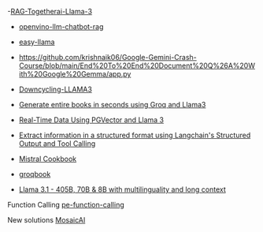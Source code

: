 -[RAG-Togetherai-Llama-3](https://github.com/e2b-dev/e2b-cookbook/blob/main/examples/llama-3-code-interpreter/llama_3_code_interpreter.ipynb)

- [openvino-llm-chatbot-rag](https://github.com/yas-sim/openvino-llm-chatbot-rag/blob/main/llm-model-downloader.py)
- [easy-llama](https://github.com/ddh0/easy-llama)
- https://github.com/krishnaik06/Google-Gemini-Crash-Course/blob/main/End%20To%20End%20Document%20Q%26A%20With%20Google%20Gemma/app.py

- [Downcycling-LLAMA3](https://github.com/Blaizzy/Coding-LLMs-from-scratch/blob/main/Llama-3/Part%201/Downcycling.ipynb)

- [Generate entire books in seconds using Groq and Llama3](https://github.com/Bklieger/groqbook)
- [Real-Time Data Using PGVector and Llama 3](https://www.e2enetworks.com/blog/steps-to-build-a-rag-application-with-real-time-data-using-pgvector-and-llama-3)
- [Extract information in a structured format using Langchain's Structured Output and Tool Calling](https://zenn.dev/khisa/articles/82e7d3d33f907d)

- [Mistral Cookbook](https://github.com/mistralai)

- [groqbook](https://github.com/Bklieger/groqbook?tab=readme-ov-file)
- [Llama 3.1 - 405B, 70B & 8B with multilinguality and long context](https://huggingface.co/blog/llama31)

Function Calling
[pe-function-calling](https://github.com/dair-ai/Prompt-Engineering-Guide/blob/main/notebooks/pe-function-calling.ipynb)



New solutions
[MosaicAI](https://qiita.com/syukan3/items/d810f727ad223e2d60d5)
